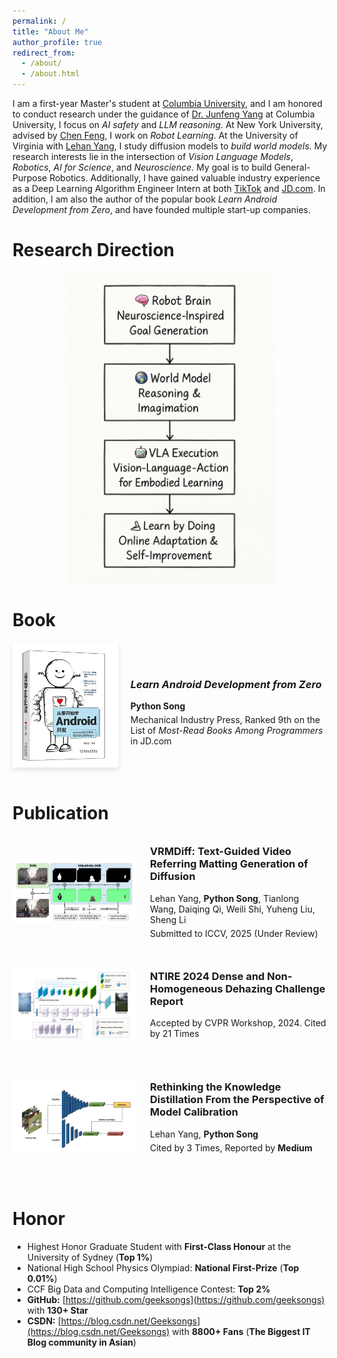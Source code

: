 ```yaml
---
permalink: /
title: "About Me"
author_profile: true
redirect_from: 
  - /about/
  - /about.html
---
```



I am a first-year Master's student at [Columbia University](https://www.columbia.edu/), and I am honored to conduct research under the guidance of [Dr. Junfeng Yang](https://www.cs.columbia.edu/~junfeng/) at Columbia University, I focus on *AI safety* and *LLM reasoning*. At New York University, advised by [Chen Feng](https://scholar.google.com/citations?user=YeG8ZM0AAAAJ&hl=en), I work on *Robot Learning*. At the University of Virginia with [Lehan Yang](https://bio.lehanyang.info/), I study diffusion models to *build world models*. My research interests lie in the intersection of *Vision Language Models*,  *Robotics*, *AI for Science*, and *Neuroscience*. My goal is to build General-Purpose Robotics. Additionally, I have gained valuable industry experience as a Deep Learning Algorithm Engineer Intern at both [TikTok](https://www.tiktok.com/) and [JD.com](https://www.jd.com/). In addition, I am also the author of the popular book *Learn Android Development from Zero*, and have founded multiple start-up companies.

Research Direction
======

<img src="https://github.com/Geeksongs/geeksongs.github.io/raw/master/images/research_direction.png" 
     alt="Research Direction" 
     style="height: 500px; width: auto; display: block; margin: 0 auto;" />





Book
======
<div style="display: flex; align-items: center; justify-content: flex-start; flex-wrap: nowrap;">
<img src="https://github.com/Geeksongs/geeksongs.github.io/raw/master/images/book.png" alt="Book Cover" style="height: 200px; width: auto; object-fit: contain; box-shadow: 0 4px 8px rgba(0,0,0,0.1);" /> 
  <div style="margin-left: 20px; max-width: 100%; text-align: left;">
    <h3><strong><em>Learn Android Development from Zero</em></strong></h3>
    <p style="font-size: 14px; margin-bottom: 5px;"><strong>Python Song</strong></p>
    <p style="font-size: 14px; margin-top: 0px; margin-bottom: 0px;">Mechanical Industry Press, Ranked 9th on the List of <em>Most-Read Books Among Programmers</em> in JD.com</p>
  </div>
</div>

<br>


Publication
======
<!-- VRMDiff -->
<!-- VRMDiff -->
<div style="display: flex; align-items: center; justify-content: flex-start; flex-wrap: nowrap; min-width: 500px;">
  <img src="https://github.com/Geeksongs/geeksongs.github.io/raw/master/images/pub1.png" alt="VRMDiff"
    style="height: 180px; width: auto; max-width: 200px; flex-shrink: 0; margin-right: 20px; object-fit: contain;" />
  <div style="width: calc(100% - 220px); text-align: left;">
    <h3 style="margin-top: 0;"><strong>VRMDiff: Text-Guided Video Referring Matting Generation of Diffusion</strong></h3>
    <p style="font-size: 14px; margin-bottom: 5px;">Lehan Yang, <strong>Python Song</strong>, Tianlong Wang, Daiqing Qi, Weili Shi, Yuheng Liu, Sheng Li</p>
    <p style="font-size: 14px; margin: 0;">Submitted to ICCV, 2025 (Under Review)</p>
  </div>
</div>

<!-- NTIRE 2024 -->
<div style="display: flex; align-items: center; justify-content: flex-start; flex-wrap: nowrap; min-width: 500px;">
  <img src="https://github.com/Geeksongs/geeksongs.github.io/raw/master/images/pub3.png" alt="NTIRE"
    style="height: 180px; width: auto; max-width: 200px; flex-shrink: 0; margin-right: 20px; object-fit: contain;" />
  <div style="width: calc(100% - 220px); text-align: left;">
    <h3 style="margin-top: 0;"><strong>NTIRE 2024 Dense and Non-Homogeneous Dehazing Challenge Report</strong></h3>
    <p style="font-size: 14px; margin: 0;">Accepted by CVPR Workshop, 2024. Cited by 21 Times</p>
  </div>
</div>

<!-- Knowledge Distillation -->
<div style="display: flex; align-items: center; justify-content: flex-start; flex-wrap: nowrap; min-width: 500px;">
  <img src="https://github.com/Geeksongs/geeksongs.github.io/raw/master/images/paper2.png" alt="KD"
    style="height: 180px; width: auto; max-width: 200px; flex-shrink: 0; margin-right: 20px; object-fit: contain;" />
  <div style="width: calc(100% - 220px); text-align: left;">
    <h3 style="margin-top: 0;"><strong>Rethinking the Knowledge Distillation From the Perspective of Model Calibration</strong></h3>
    <p style="font-size: 14px; margin-bottom: 5px;">Lehan Yang, <strong>Python Song</strong></p>
    <p style="font-size: 14px; margin: 0;">Cited by 3 Times, Reported by <strong>Medium</strong></p>
  </div>
</div>



<br>


Honor 
======
- Highest Honor Graduate Student with **First-Class Honour** at the University of Sydney (**Top 1%**)
- National High School Physics Olympiad: **National First-Prize** (**Top 0.01%**)
- CCF Big Data and Computing Intelligence Contest: **Top 2%**
- **GitHub:** [https://github.com/geeksongs](https://github.com/geeksongs) with **130+ Star**
- **CSDN:** [https://blog.csdn.net/Geeksongs](https://blog.csdn.net/Geeksongs) with **8800+ Fans** (**The Biggest IT Blog community in Asian**)






